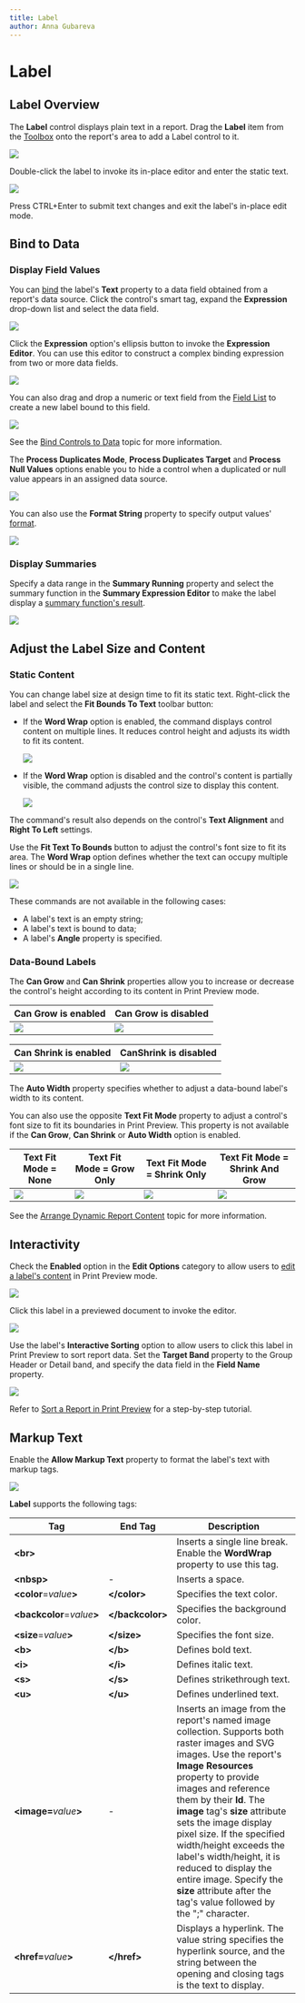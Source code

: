 ```yaml
---
title: Label
author: Anna Gubareva
---
```

# Label

## Label Overview

The **Label** control displays plain text in a report. Drag the **Label** item from the [Toolbox](../../report-designer-tools/toolbox.md) onto the report's area to add a Label control to it.

![](../../../../../images/eurd-win-drop-report-control-from-toolbox.png)

Double-click the label to invoke its in-place editor and enter the static text.

![](../../../../../images/eurd-win-label-static-text.png)

Press CTRL+Enter to submit text changes and exit the label's in-place edit mode.

## Bind to Data
### Display Field Values

You can [bind](../../bind-to-data/bind-controls-to-data-expression-bindings.md) the label's **Text** property to a data field obtained from a report's data source. Click the control's smart tag, expand the **Expression** drop-down list and select the data field.

![](../../../../../images/eurd-win-label-bind-to-data-field.png)

Click the **Expression** option's ellipsis button to invoke the **Expression Editor**. You can use this editor to construct a complex binding expression from two or more data fields.

![](../../../../../images/eurd-win-label-expression-binding.png)

You can also drag and drop a numeric or text field from the [Field List](../../report-designer-tools/ui-panels/field-list.md) to create a new label bound to this field.

![](../../../../../images/eurd-win-label-drag-field-from-field-list.png)

See the [Bind Controls to Data](../../bind-to-data/bind-controls-to-data-expression-bindings.md) topic for more information.

The **Process Duplicates Mode**, **Process Duplicates Target** and **Process Null Values** options enable you to hide a control when a duplicated or null value appears in an assigned data source.

![](../../../../../images/eurd-win-label-process-duplicates-mode.png)

You can also use the **Format String** property to specify output values' [format](../../shape-report-data/shape-data-expression-bindings/format-data.md).

![](../../../../../images/eurd-win-label-format-string.png)

### Display Summaries

Specify a data range in the **Summary Running** property and select the summary function in the **Summary Expression Editor** to make the label display a [summary function's result](../../shape-report-data/shape-data-expression-bindings/calculate-a-summary.md).

![](../../../../../images/eurd-win-label-summary-function.png)

## Adjust the Label Size and Content
### Static Content

You can change label size at design time to fit its static text. Right-click the label and select the **Fit Bounds To Text** toolbar button:

* If the **Word Wrap** option is enabled, the command displays control content on multiple lines. It reduces control height and adjusts its width to fit its content.

	![](../../../../../images/eurd-win-label-fit-bounds-to-text-word-wrap-enabled.png)

* If the **Word Wrap** option is disabled and the control's content is partially visible, the command adjusts the control size to display this content.

	![](../../../../../images/eurd-win-label-fit-bounds-to-text-word-wrap-disabled.png)

The command's result also depends on the control's **Text Alignment** and **Right To Left** settings.

Use the **Fit Text To Bounds** button to adjust the control's font size to fit its area. The **Word Wrap** option defines whether the text can occupy multiple lines or should be in a single line.

![](../../../../../images/eurd-win-label-fit-text-to-bounds.png)

These commands are not available in the following cases:

* A label's text is an empty string;
* A label's text is bound to data;
* A label's **Angle** property is specified.

### Data-Bound Labels

The **Can Grow** and **Can Shrink** properties allow you to increase or decrease the control's height according to its content in Print Preview mode.

| Can Grow is enabled | Can Grow is disabled |
|---|---|
| ![](../../../../../images/eurd-win-label-can-grow-true.png) | ![](../../../../../images/eurd-win-label-can-grow-false.png) |


| Can Shrink is enabled | CanShrink is disabled |
|---|---|
| ![](../../../../../images/eurd-win-label-can-shrink-true.png) | ![](../../../../../images/eurd-win-label-can-shrink-false.png) |

The **Auto Width** property specifies whether to adjust a data-bound label's width to its content.

You can also use the opposite **Text Fit Mode** property to adjust a control's font size to fit its boundaries in Print Preview. This property is not available if the **Can Grow**, **Can Shrink** or **Auto Width** option is enabled.

| Text Fit Mode = None | Text Fit Mode = Grow Only | Text Fit Mode = Shrink Only | Text Fit Mode = Shrink And Grow |
|---|---|---|---|
| ![](../../../../../images/eurd-win-label-text-fit-mode-none.png) | ![](../../../../../images/eurd-win-label-text-fit-mode-grow-only.png) | ![](../../../../../images/eurd-win-label-text-fit-mode-shrink-only.png) | ![](../../../../../images/eurd-win-label-text-fit-mode-shrink-and-grow.png) |

See the [Arrange Dynamic Report Content](../../lay-out-dynamic-report-content.md) topic for more information.

## Interactivity

Check the **Enabled** option in the **Edit Options** category to allow users to [edit a label's content](../../provide-interactivity/edit-content-in-print-preview.md) in Print Preview mode.

![](../../../../../images/eurd-win-label-edit-options-enabled.png)

Click this label in a previewed document to invoke the editor.

![](../../../../../images/eurd-win-label-content-editing-in-print-preview.png)

Use the label's **Interactive Sorting** option to allow users to click this label in Print Preview to sort report data. Set the **Target Band** property to the Group Header or Detail band, and specify the data field in the **Field Name** property.

![](../../../../../images/eurd-win-label-interactive-sorting-options.png)

Refer to [Sort a Report in Print Preview](../../provide-interactivity/sort-a-report-in-print-preview.md) for a step-by-step tutorial.

## Markup Text

Enable the **Allow Markup Text** property to format the label's text with markup tags.

![](../../../../../images/eurd-label-markup.png)

**Label** supports the following tags:

| Tag | End Tag | Description |
| --- | ------- | ----------- |
| **&lt;br&gt;** |   | Inserts a single line break. Enable the **WordWrap** property to use this tag. |
| **&lt;nbsp&gt;** | - | Inserts a space. |
| **&lt;color**=_value_**&gt;** | **&lt;/color&gt;** | Specifies the text color. |
| **&lt;backcolor**=_value_**&gt;** | **&lt;/backcolor&gt;** | Specifies the background color. |
| **&lt;size**=_value_**&gt;** | **&lt;/size&gt;** | Specifies the font size. |
| **&lt;b&gt;** | **&lt;/b&gt;** | Defines bold text. |
| **&lt;i&gt;** | **&lt;/i&gt;** | Defines italic text. |
| **&lt;s&gt;** | **&lt;/s&gt;** | Defines strikethrough text. |
| **&lt;u&gt;** | **&lt;/u&gt;** | Defines underlined text. |
| **&lt;image=**_value_**&gt;**  | - | Inserts an image from the report's named image collection. Supports both raster images and SVG images. Use the report's **Image Resources** property to provide images and reference them by their **Id**. The **image** tag's **size** attribute sets the image display pixel size. If the specified width/height exceeds the label's width/height, it is reduced to display the entire image. Specify the **size** attribute after the tag's value followed by the ";" character. |
| **&lt;href=**_value_**&gt;** | **&lt;/href&gt;** | Displays a hyperlink. The value string specifies the hyperlink source, and the string between the opening and closing tags is the text to display. |